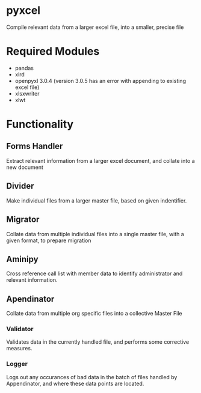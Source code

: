# pyxcel
Compile relevant data from a larger excel file, into a smaller, precise file


# Required Modules

- pandas
- xlrd
- openpyxl 3.0.4 (version 3.0.5 has an error with appending to existing excel file)
- xlsxwriter
- xlwt

# Functionality
## Forms Handler
Extract relevant information from a larger excel document, and collate into a new document

## Divider
Make individual files from a larger master file, based on given indentifier.

## Migrator
Collate data from multiple individual files into a single master file, with a given format, to prepare migration

## Aminipy
Cross reference call list with member data to identify administrator and relevant information.

## Apendinator
Collate data from multiple org specific files into a collective Master File

### Validator
Validates data in the currently handled file, and performs some corrective measures.

### Logger
Logs out any occurances of bad data in the batch of files handled by Appendinator, and where these data points are located.